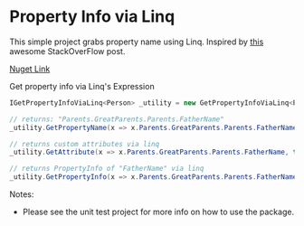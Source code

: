 # Property Info via Linq

This simple project grabs property name using Linq. Inspired by [this](https://stackoverflow.com/a/2916344/1834787) awesome StackOverFlow post.

[Nuget Link](https://www.nuget.org/packages/GetPropertyInfoViaLinq/)

Get property info via Linq's Expression

```csharp
IGetPropertyInfoViaLinq<Person> _utility = new GetPropertyInfoViaLinq<Person>();

// returns: "Parents.GreatParents.Parents.FatherName"
_utility.GetPropertyName(x => x.Parents.GreatParents.Parents.FatherName);

// returns custom attributes via linq
_utility.GetAttribute(x => x.Parents.GreatParents.Parents.FatherName, typeof(DisplayAttribute));

// returns PropertyInfo of "FatherName" via linq
_utility.GetPropertyInfo(x => x.Parents.GreatParents.Parents.FatherName);
```

Notes:
* Please see the unit test project for more info on how to use the package.
